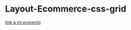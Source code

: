 # Layout-Ecommerce-css-grid

[link a mi proyecto](https://isabel-vasquez.github.io/Layout-Ecommerce-css-grid/)
